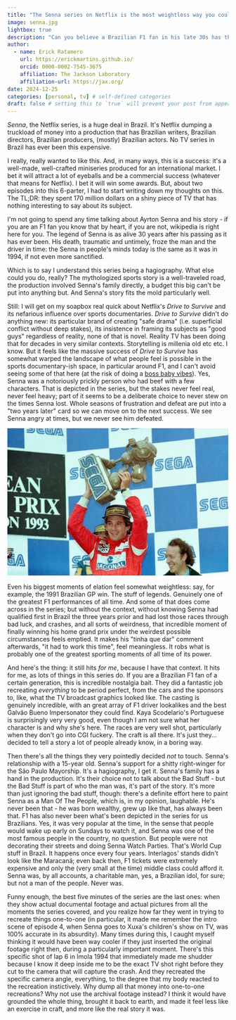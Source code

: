 ```yaml
---
title: "The Senna series on Netflix is the most weightless way you could tell the Senna story."
image: senna.jpg
lightbox: true
description: "Can you believe a Brazilian F1 fan in his late 30s has thoughts about this!?"
author:
  - name: Erick Ratamero
    url: https://erickmartins.github.io/
    orcid: 0000-0002-7545-3675
    affiliation: The Jackson Laboratory
    affiliation-url: https://jax.org/ 
date: 2024-12-25
categories: [personal, tv] # self-defined categories
draft: false # setting this to `true` will prevent your post from appearing on your listing page until you're ready!
---
```



_Senna_, the Netflix series, is a huge deal in Brazil. It's Netflix dumping a truckload of money into a production that has Brazilian writers, Brazilian directors, Brazilian producers, (mostly) Brazilian actors. No TV series in Brazil has ever been this expensive. 

I really, really wanted to like this. And, in many ways, this is a success: it's a well-made, well-crafted miniseries produced for an international market. I bet it will attract a lot of eyeballs and be a commercial success (whatever that means for Netflix). I bet it will win some awards. But, about two episodes into this 6-parter, I had to start writing down my thoughts on this. The TL;DR: they spent 170 million dollars on a shiny piece of TV that has nothing interesting to say about its subject.

I'm not going to spend any time talking about Ayrton Senna and his story - if you are an F1 fan you know that by heart, if you are not, wikipedia is right here for you. The legend of Senna is as alive 30 years after his passing as it has ever been. His death, traumatic and untimely, froze the man and the driver in time: the Senna in people's minds today is the same as it was in 1994, if not even more sanctified.

Which is to say I understand this series being a hagiography. What else could you do, really? The mythologized sports story is a well-traveled road, the production involved Senna's family directly, a budget this big can't be put into anything but. And Senna's story fits the mold particularly well. 

Still: I will get on my soapbox real quick about Netflix's _Drive to Survive_ and its nefarious influence over sports documentaries. _Drive to Survive_ didn't do anything new: its particular brand of creating "safe drama" (i.e. superficial conflict without deep stakes), its insistence in framing its subjects as "good guys" regardless of reality, none of that is novel. Reality TV has been doing that for decades in very similar contexts. Storytelling is millenia old etc etc. I know. But it feels like the massive success of _Drive to Survive_ has somewhat warped the landscape of what people feel is possible in the sports documentary-ish space, in particular around F1, and I can't avoid seeing some of that here (at the risk of doing a [boss baby vibes](https://x.com/afraidofwasps/status/1177301482464526337)). Yes, Senna was a notoriously prickly person who had beef with a few characters. That is depicted in the series, but the stakes never feel real, never feel heavy; part of it seems to be a deliberate choice to never stew on the times Senna lost. Whole seasons of frustration and defeat are put into a "two years later" card so we can move on to the next success. We see Senna angry at times, but we never see him defeated. 

![We also never see Senna holding the Sonic Trophy, which is a shame.](sonic.webp)

Even his biggest moments of elation feel somewhat weightless: say, for example, the 1991 Brazilian GP win. The stuff of legends. Genuinely one of the greatest F1 performances of all time. And some of that does come across in the series; but without the context, without knowing Senna had qualified first in Brazil the three years prior and had lost those races through bad luck, and crashes, and all sorts of weirdness, that incredible moment of finally winning his home grand prix under the weirdest possible circumstances feels emptied. It makes his "tinha que dar" comment afterwards, "it had to work this time", feel meaningless. It robs what is probably one of the greatest sporting moments of all time of its power.

And here's the thing: it still hits _for me_, because I have that context. It hits for me, as lots of things in this series do. If you are a Brazilian F1 fan of a certain generation, this is incredible nostalgia bait. They did a fantastic job recreating _everything_ to be period perfect, from the cars and the sponsors to, like, what the TV broadcast graphics looked like. The casting is genuinely incredible, with an great array of F1 driver lookalikes and the best Galvão Bueno Impersonator they could find. Kaya Scodelario's Portuguese is surprisingly very very good, even though I am not sure what her character is and why she's here. The races are very well shot, particularly when they don't go into CGI fuckery. The craft is all there. It's just they... decided to tell a story a lot of people already know, in a boring way. 

Then there's all the things they very pointedly decided _not_ to touch. Senna's relationship with a 15-year old. Senna's support for a shitty right-winger for the São Paulo Mayorship. It's a hagiography, I get it. Senna's family has a hand in the production. It's their choice not to talk about the Bad Stuff - but the Bad Stuff is part of who the man was, it's part of the story. It's more than just ignoring the bad stuff, though: there's a definite effort here to paint Senna as a Man Of The People, which is, in my opinion, laughable. He's never been that - he was born wealthy, grew up like that, has always been that. F1 has also never been what's been depicted in the series for us Brazilians. Yes, it was very popular at the time, in the sense that people would wake up early on Sundays to watch it, and Senna was one of the most famous people in the country, no question. But people were not decorating their streets and doing Senna Watch Parties. That's World Cup stuff in Brazil. It happens once every four years. Interlagos' stands didn't look like the Maracanã; even back then, F1 tickets were extremely expensive and only the (very small at the time) middle class could afford it. Senna was, by all accounts, a charitable man, yes, a Brazilian idol, for sure; but not a man of the people. Never was.

Funny enough, the best five minutes of the series are the last ones: when they show actual documental footage and actual pictures from all the moments the series covered, and you realize how far they went in trying to recreate things one-to-one (in particular, it made me remember the intro scene of episode 4, when Senna goes to Xuxa's children's show on TV, was 100% accurate in its absurdity). Many times during this, I caught myself thinking it would have been way cooler if they just inserted the original footage right then, during a particularly important moment. There's this specific shot of lap 6 in Imola 1994 that immediately made me shudder because I know it deep inside me to be the exact TV shot right before they cut to the camera that will capture the crash. And they recreated the specific camera angle, everything, to the degree that my body reacted to the recreation instictively. Why dump all that money into one-to-one recreations? Why not use the archival footage instead? I think it would have grounded the whole thing, brought it back to earth, and made it feel less like an exercise in craft, and more like the real story it was.
